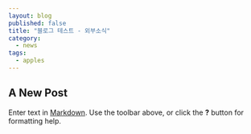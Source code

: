 ```yaml
---
layout: blog
published: false
title: "블로그 테스트 - 외부소식"
category: 
  - news
tags: 
  - apples
---
```


## A New Post

Enter text in [Markdown](http://daringfireball.net/projects/markdown/). Use the toolbar above, or click the **?** button for formatting help.
